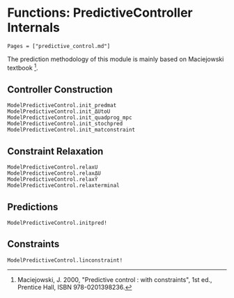 # Functions: PredictiveController Internals

```@contents
Pages = ["predictive_control.md"]
```

The prediction methodology of this module is mainly based on Maciejowski textbook [^1].

[^1]: Maciejowski, J. 2000, "Predictive control : with constraints", 1st ed., Prentice Hall,
     ISBN 978-0201398236.

## Controller Construction

```@docs
ModelPredictiveControl.init_predmat
ModelPredictiveControl.init_ΔUtoU
ModelPredictiveControl.init_quadprog_mpc
ModelPredictiveControl.init_stochpred
ModelPredictiveControl.init_matconstraint
```

## Constraint Relaxation

```@docs
ModelPredictiveControl.relaxU
ModelPredictiveControl.relaxΔU
ModelPredictiveControl.relaxŶ
ModelPredictiveControl.relaxterminal
```

## Predictions

```@docs
ModelPredictiveControl.initpred!
```

## Constraints

```@docs
ModelPredictiveControl.linconstraint!
```
